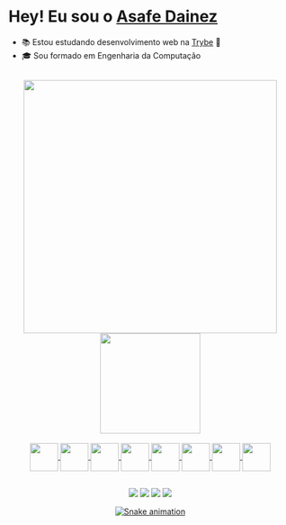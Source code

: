 # Hey! Eu sou o [Asafe Dainez](https://www.linkedin.com/in/asafedainez/)


- :books: Estou estudando desenvolvimento web na [Trybe](https://www.betrybe.com/) :rocket:
- :mortar_board: Sou formado em Engenharia da Computação

##

<div align="center">
  <a href="https://www.linkedin.com/in/asafedainez/" target="_blank">
  <img width="450em" src="https://github-readme-stats.vercel.app/api?username=asafedainez&show_icons=true&theme=dark&count_private=true&include_all_commits=true">
  <img height="178em" src="https://github-readme-stats.vercel.app/api/top-langs/?username=asafedainez&layout=demo&langs_count=10&theme=dark">
</div>
  
<div style="display: inline_block" align="center"><br>
  <img align="center" height="50" width="50" src="https://img.icons8.com/color/48/000000/console.png">
  <img align="center" height="50" width="50" src="https://img.icons8.com/color/48/000000/html-5--v1.png">
  <img align="center" height="50" width="50" src="https://img.icons8.com/color/48/000000/css3.png">
  <img align="center" height="50" width="50" src="https://img.icons8.com/color/48/000000/javascript--v1.png">
  <img align="center" height="50" width="50" src="https://img.icons8.com/color/48/000000/visual-studio-code-2019.png">
  <img align="center" height="50" width="50" src="https://img.icons8.com/color/48/000000/git.png">
  <img align="center" height="50" width="50" src="https://img.icons8.com/color/344/react-native.png">
  <img align="center" height="50" width="50" src="https://img.icons8.com/color/344/redux.png">
</div>

  ##
  
<div align="center">
  <a href="https://www.linkedin.com/in/asafedainez/" target="_blank"><img src="https://img.shields.io/badge/-LinkedIn-%230077B5?style=for-the-badge&logo=linkedin&logoColor=white" target="_blank"></a> 
  <a href="mailto:asafe.sousa@gmail.com"><img src="https://img.shields.io/badge/Gmail-D14836?style=for-the-badge&logo=gmail&logoColor=white"></a> 
  <a href="mailto:asafedainez@outlook.com"><img src="https://img.shields.io/badge/Microsoft_Outlook-0078D4?style=for-the-badge&logo=microsoft-outlook&logoColor=white"></a> 
  <a href="https://www.instagram.com/asafedainez/" target="_blank"><img src="https://img.shields.io/badge/Instagram-E4405F?style=for-the-badge&logo=instagram&logoColor=white" target="_blank"></a> 
  
  <a href="https://www.linkedin.com/in/asafedainez/" target="_blank">
    
  ![Snake animation](https://github.com/asafedainez/asafedainez/blob/output/github-contribution-grid-snake.svg)
</div>
  
  
